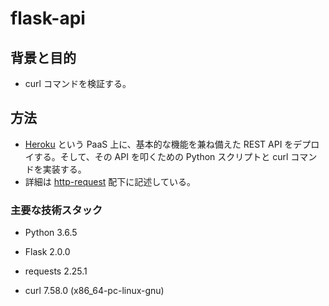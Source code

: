 # flask-api

## 背景と目的

- curl コマンドを検証する。

## 方法

- [Heroku](https://jp.heroku.com/home) という PaaS 上に、基本的な機能を兼ね備えた REST API をデプロイする。そして、その API を叩くための Python スクリプトと curl コマンドを実装する。
- 詳細は [http-request](https://github.com/dilmnqvovpnmlib/flask-api/tree/main/http-request) 配下に記述している。

### 主要な技術スタック

- Python 3.6.5

- Flask 2.0.0

- requests 2.25.1

- curl 7.58.0 (x86_64-pc-linux-gnu)
